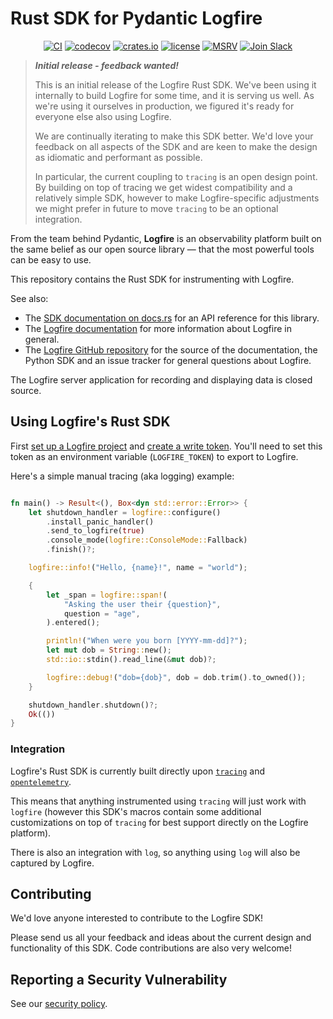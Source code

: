 # Rust SDK for Pydantic Logfire

<p align="center">
  <a href="https://github.com/pydantic/logfire-rust/actions?query=event%3Apush+branch%3Amain+workflow%3ACI"><img src="https://github.com/pydantic/logfire-rust/actions/workflows/main.yml/badge.svg?event=push" alt="CI" /></a>
  <a href="https://codecov.io/gh/pydantic/logfire-rust"><img src="https://codecov.io/gh/pydantic/logfire-rust/graph/badge.svg?token=735CNGCGFD" alt="codecov" /></a>
  <a href="https://crates.io/crates/logfire"><img src="https://img.shields.io/crates/v/logfire.svg?logo=rust" alt="crates.io" /></a>
  <a href="https://github.com/pydantic/logfire-rust/blob/main/LICENSE"><img src="https://img.shields.io/github/license/pydantic/logfire-rust.svg" alt="license" /></a>
  <a href="https://github.com/pydantic/logfire"><img src="https://img.shields.io/crates/msrv/logfire.svg?logo=rust" alt="MSRV" /></a>
  <a href="https://logfire.pydantic.dev/docs/join-slack/"><img src="https://img.shields.io/badge/Slack-Join%20Slack-4A154B?logo=slack" alt="Join Slack" /></a>
</p>

> ***Initial release - feedback wanted!***
>
> This is an initial release of the Logfire Rust SDK. We've been using it internally to build Logfire for some time, and it is serving us well. As we're using it ourselves in production, we figured it's ready for everyone else also using Logfire.
>
> We are continually iterating to make this SDK better. We'd love your feedback on all aspects of the SDK and are keen to make the design as idiomatic and performant as possible.
>
> In particular, the current coupling to `tracing` is an open design point. By building on top of tracing we get widest compatibility and a relatively simple SDK, however to make Logfire-specific adjustments we might prefer in future to move `tracing` to be an optional integration.

From the team behind Pydantic, **Logfire** is an observability platform built on the same belief as our
open source library — that the most powerful tools can be easy to use.

This repository contains the Rust SDK for instrumenting with Logfire.

See also:
 - The [SDK documentation on docs.rs](https://docs.rs/logfire) for an API reference for this library.
 - The [Logfire documentation](https://logfire.pydantic.dev/docs/) for more information about Logfire in general.
 - The [Logfire GitHub repository](https://github.com/pydantic/logfire) for the source of the documentation, the Python SDK and an issue tracker for general questions about Logfire.

The Logfire server application for recording and displaying data is closed source.

## Using Logfire's Rust SDK

First [set up a Logfire project](https://logfire.pydantic.dev/docs/#logfire) and [create a write token](https://logfire.pydantic.dev/docs/how-to-guides/create-write-tokens/). You'll need to set this token as an environment variable (`LOGFIRE_TOKEN`) to export to Logfire.

Here's a simple manual tracing (aka logging) example:

```rust

fn main() -> Result<(), Box<dyn std::error::Error>> {
    let shutdown_handler = logfire::configure()
        .install_panic_handler()
        .send_to_logfire(true)
        .console_mode(logfire::ConsoleMode::Fallback)
        .finish()?;

    logfire::info!("Hello, {name}!", name = "world");

    {
        let _span = logfire::span!(
            "Asking the user their {question}",
            question = "age",
        ).entered();

        println!("When were you born [YYYY-mm-dd]?");
        let mut dob = String::new();
        std::io::stdin().read_line(&mut dob)?;

        logfire::debug!("dob={dob}", dob = dob.trim().to_owned());
    }

    shutdown_handler.shutdown()?;
    Ok(())
}
```

### Integration

Logfire's Rust SDK is currently built directly upon [`tracing`](https://docs.rs/tracing/latest/tracing/) and [`opentelemetry`](https://github.com/open-telemetry/opentelemetry-rust/).

This means that anything instrumented using `tracing` will just work with `logfire` (however this SDK's macros contain some additional customizations on top of `tracing` for best support directly on the Logfire platform).

There is also an integration with `log`, so anything using `log` will also be captured by Logfire.

## Contributing

We'd love anyone interested to contribute to the Logfire SDK!

Please send us all your feedback and ideas about the current design and functionality of this SDK. Code contributions are also very welcome!

## Reporting a Security Vulnerability

See our [security policy](https://github.com/pydantic/logfire-rust/security).
